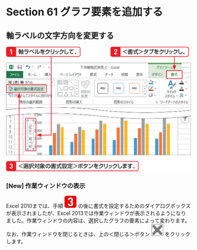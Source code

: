 # Section 61 グラフ要素を追加する

## 軸ラベルの文字方向を変更する

![](001.png)

### [New] 作業ウィンドウの表示

Excel 2010までは、手順 ![](icon_3.png) の後に書式を設定するためのダイアログボックスが表示されましたが、Excel 2013では作業ウィンドウが表示されるようになりました。作業ウィンドウの内容は、選択したグラフの要素によって変わります。なお、作業ウィンドウを閉じるときは、上の＜閉じる＞ボタン ![](icon_close.png) をクリックします。
